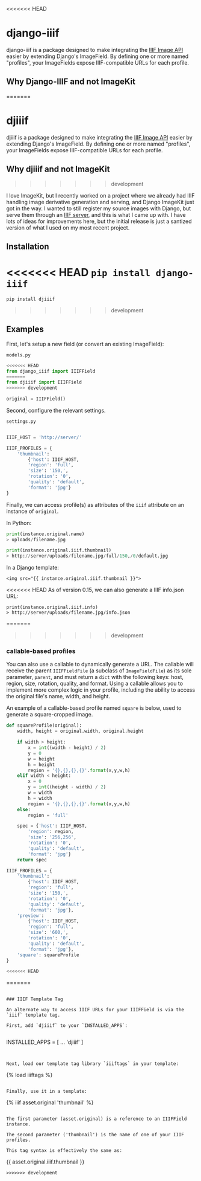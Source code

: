 <<<<<<< HEAD
# django-iiif

django-iiif is a package designed to make integrating the [IIIF Image API](http://iiif.io/api/image/2.1/) easier by extending Django's ImageField. By defining one or more named "profiles", your ImageFields expose IIIF-compatible URLs for each profile.

## Why Django-IIIF and not ImageKit
=======
# djiiif

djiiif is a package designed to make integrating the [IIIF Image API](http://iiif.io/api/image/2.1/) easier by extending Django's ImageField. By defining one or more named "profiles", your ImageFields expose IIIF-compatible URLs for each profile.

## Why djiiif and not ImageKit
>>>>>>> development

I love ImageKit, but I recently worked on a project where we already had IIIF handling image derivative generation and serving, and Django ImageKit just got in the way. I wanted to still register my source images with Django, but serve them through an [IIIF server](https://github.com/loris-imageserver/loris), and this is what I came up with. I have lots of ideas for improvements here, but the initial release is just a santized version of what I used on my most recent project.

## Installation

<<<<<<< HEAD
`pip install django-iiif`
=======
`pip install djiiif`
>>>>>>> development

## Examples

First, let's setup a new field (or convert an existing ImageField):


`models.py`
```python
<<<<<<< HEAD
from django_iiif import IIIFField
=======
from djiiif import IIIFField
>>>>>>> development

original = IIIFField()
```

Second, configure the relevant settings.


`settings.py`
```python

IIIF_HOST = 'http://server/'

IIIF_PROFILES = {
    'thumbnail':
        {'host': IIIF_HOST, 
        'region': 'full', 
        'size': '150,',
        'rotation': '0',
        'quality': 'default',
        'format': 'jpg'}
}
```


Finally, we can access profile(s) as attributes of the `iiif` attribute on an instance of `original`.

In Python:

```python
print(instance.original.name)
> uploads/filename.jpg

print(instance.original.iiif.thumbnail)
> http://server/uploads/filename.jpg/full/150,/0/default.jpg
```


In a Django template:

```
<img src="{{ instance.original.iiif.thumbnail }}">
```

<<<<<<< HEAD
As of version 0.15, we can also generate a IIIF info.json URL:

```
print(instance.original.iiif.info)
> http://server/uploads/filename.jpg/info.json
```

=======
>>>>>>> development

### callable-based profiles

You can also use a callable to dynamically generate a URL. The callable will receive the parent `IIIFFieldFile` (a subclass of `ImageFieldFile`) as its sole parameter, `parent`, and must return a `dict` with the following keys: host, region, size, rotation, quality, and format. Using a callable allows you to implement more complex logic in your profile, including the ability to access the original file's name, width, and height.

An example of a callable-based profile named `square` is below, used to generate a square-cropped image.


```python
def squareProfile(original):
    width, height = original.width, original.height

    if width > height:
        x = int((width - height) / 2)
        y = 0
        w = height
        h = height
        region = '{},{},{},{}'.format(x,y,w,h)
    elif width < height:
        x = 0
        y = int((height - width) / 2)
        w = width
        h = width
        region = '{},{},{},{}'.format(x,y,w,h)
    else:
        region = 'full'

    spec = {'host': IIIF_HOST, 
        'region': region, 
        'size': '256,256',
        'rotation': '0',
        'quality': 'default',
        'format': 'jpg'}
    return spec
```

```python
IIIF_PROFILES = {
    'thumbnail':
        {'host': IIIF_HOST, 
        'region': 'full', 
        'size': '150,',
        'rotation': '0',
        'quality': 'default',
        'format': 'jpg'},
    'preview':
        {'host': IIIF_HOST, 
        'region': 'full', 
        'size': '600,',
        'rotation': '0',
        'quality': 'default',
        'format': 'jpg'},
    'square': squareProfile
}

<<<<<<< HEAD
 ```
=======
 ```

### IIIF Template Tag

An alternate way to access IIIF URLs for your IIIFField is via the `iiif` template tag.

First, add `djiiif` to your `INSTALLED_APPS`:


```
INSTALLED_APPS = [
    ...
    'djiiif'
]
 ```


Next, load our template tag library `iiiftags` in your template:

```
{% load iiiftags %}
```

Finally, use it in a template:

```
{% iiif asset.original 'thumbnail' %}
```

The first parameter (asset.original) is a reference to an IIIFField instance.

The second parameter ('thumbnail') is the name of one of your IIIF profiles.

This tag syntax is effectively the same as:

```
{{ asset.original.iiif.thumbnail }}
```
>>>>>>> development
